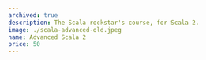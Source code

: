 ```yaml
---
archived: true
description: The Scala rockstar's course, for Scala 2.
image: ./scala-advanced-old.jpeg
name: Advanced Scala 2
price: 50
---
```


